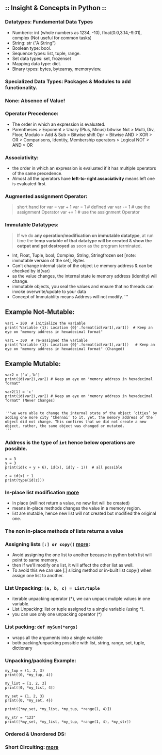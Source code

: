 ## :: Insight & Concepts in Python ::

### Datatypes: Fundamental Data Types

- Numberic:
  int (whole numbers as 1234, -10), float(0.0,3.14,-9.01), complex (Not useful for common tasks)
- String: str ("A String")
- Boolean type: bool.
- Sequence types: list, tuple, range.
- Set data types: set, frozenset
- Mapping data type: dict.
- Binary types: bytes, bytearray, memoryview.


### Specialized Data Types: Packages & Modules to add functionality.

### None:  Absence of Value!

### Operator Precedence:
- The order in which an expression is evaluated.
- Parentheses > Exponent > Unary (Plus, Minus) bitwise Not > Multi, Div, Floor, Modulo > Add & Sub > Bitwise shift Opr > Bitwise AND > XOR > OR > Comparisons, Identity, Membership operators > Logical NOT > AND > OR
  

### Associativity: 
- the order in which an expression is evaluated if it has multiple operators of the same precedence.
- Almost all the operators have **left-to-right associativity** means left one is evaluated first.
   

### Augmented assignment Operator:
> short hand for var = var + 1
> var = 1 # defined var
> var -= 1 # use the assignment Operator
> var += 1 # use the assignment Operator


### Immutable Datatypes:
>
> If we do **any operation/modification on immutable datatype**, at run time the **temp variable of that datatype will be created & show the output and get destroyed** as soon as the program terminated.
>

- Int, Float, Tuple, bool, Complex, String, Stringfrozen set [note: immutable version of the set], Bytes
- Can't change internal state of the object i.e memory address & can be checked by id(var)
- as the value changes, the internal state ie memory address (identity) will change.
- immutable objects, you seal the values and ensure that no threads can invoke overwrite/update to your data
- Concept of Immutablity means Address will not modify.
'''


## Example Not-Mutable:
```
var1 = 200  # initialize the variable
print('Variable {1}: Location {0}'.format(id(var1),var1))  # Keep an eye on "memory address in hexadecimal format" 

var1 = 300  # re-assigned the variable
print('Variable {1}: Location {0}'.format(id(var1),var1))   # Keep an eye on "memory address in hexadecimal format" (Changed)
```

## Example Mutable:
```
var2 = ['a','b']
print(id(var2),var2) # Keep an eye on "memory address in hexadecimal format"

var2[1] = 'c'
print(id(var2),var2) # Keep an eye on "memory address in hexadecimal format" (Never Changes)


'''we were able to change the internal state of the object ‘cities’ by adding one more city ‘Chennai’ to it, yet, the memory address of the object did not change. This confirms that we did not create a new object, rather, the same object was changed or mutated.
'''
```

### Address is the type of `int` hence below operations are possible.
```
x = 3
y = 3
print(id(x + y + 6), id(x), id(y - 1))  # all possible

z = id(x) + 1
print(type(id(z)))
```

### In-place list modification [more](https://github.com/cyberqurious/PyberSec/blob/main/ConceptCode002/DS_List&Ops005.py)
- In place (will not return a value, no new list will be created)
- means in-place methods changes the value in a memory region.
- list are mutable, hence new list will not created but modified the original one.

### The non in-place methods of lists returns a value

### Assigning lists `[:] or copy()` [more](https://github.com/cyberqurious/PyberSec/blob/main/ConceptCode002/DS_List&Ops005.py):
- Avoid assigning the one list to another because in python both list will point to same memory.
- then if we'll modify one list, it will affect the other list as well.
- To avoid this we can use [:] slicing method or in-built list copy() when assign one list to another.

### List Unpacking: `(a, b, c) = List/tuple`
- iterable unpacking operator (*), we can unpack muliple values in one variable.
- List Unpacking: list or tuple assigned to a single variable (using *).
- you can use only one unpacking operator (*)

  
### List packing: `def mySum(*args)`
-  wraps all the arguments into a single variable
-  both packing/unpacking possible with list, string, range, set, tuple, dictionary

### Unpacking/packing Example:
```
my_tup = (1, 2, 3)  
print((0, *my_tup, 4))  

my_list = [1, 2, 3]  
print([0, *my_list, 4])  

my_set = {1, 2, 3}  
print({0, *my_set, 4})  

print([*my_set, *my_list, *my_tup, *range(1, 4)])  

my_str = "123"  
print([*my_set, *my_list, *my_tup, *range(1, 4), *my_str])
```
### Ordered & Unordered DS:




### Short Circuiting: [more](https://docs.python.org/3/library/stdtypes.html#boolean-operations-and-or-not)










[^1]:Bytecode is computer object code that an interpreter converts into binary machine code so it can be read by a computer's hardware processor. The interpreter is typically implemented as a virtual machine (VM) that translates the bytecode for the target platform.
